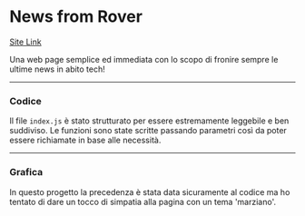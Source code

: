 # News from Rover 

[Site Link](https://newsfromrover.netlify.app)

Una web page semplice ed immediata con lo scopo di fronire sempre le ultime news in abito tech!

---

### Codice

Il file `index.js` è stato strutturato per essere estremamente leggebile e ben suddiviso.
Le funzioni sono state scritte passando parametri così da poter essere richiamate in base alle necessità.

---

### Grafica

In questo progetto la precedenza è stata data sicuramente al codice ma ho tentato di dare un tocco di simpatia alla pagina con un tema 'marziano'.